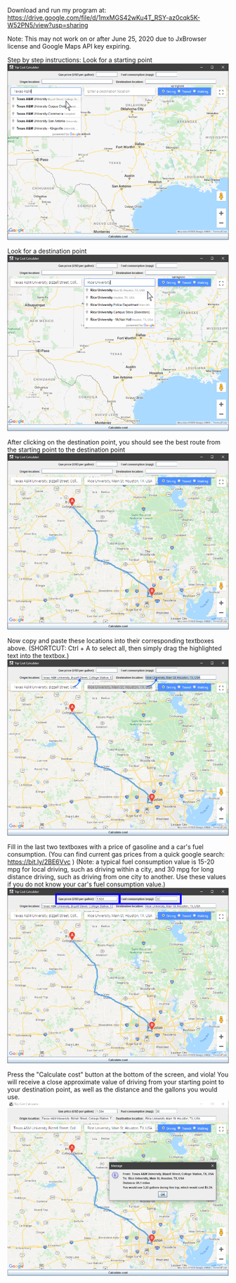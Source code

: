 Download and run my program at:
https://drive.google.com/file/d/1mxMGS42wKu4T_RSY-az0cqk5K-W52PN5/view?usp=sharing

Note: This may not work on or after June 25, 2020 due to JxBrowser license and Google Maps API key expiring.


Step by step instructions:
Look for a starting point
![one](https://github.com/21david/Trip-Cost-Calculator/blob/master/images/Step%201.png)

Look for a destination point
![two](https://github.com/21david/Trip-Cost-Calculator/blob/master/images/Step%202.png)

After clicking on the destination point, you should see the best route from the starting point to the destination point
![three](https://github.com/21david/Trip-Cost-Calculator/blob/master/images/Step%203.png)

Now copy and paste these locations into their corresponding textboxes above.
(SHORTCUT: Ctrl + A to select all, then simply drag the highlighted text into the textbox.)
![four](https://github.com/21david/Trip-Cost-Calculator/blob/master/images/Step%204.png)

Fill in the last two textboxes with a price of gasoline and a car's fuel consumption.
(You can find current gas prices from a quick google search: https://bit.ly/2BE6Vvc )
(Note: a typical fuel consumption value is 15-20 mpg for local driving, such as driving within a city, and 30 mpg for long distance driving, such as driving from one city to another. Use these values if you do not know your car's fuel consumption value.)
![five](https://github.com/21david/Trip-Cost-Calculator/blob/master/images/Step%205.png)

Press the "Calculate cost" button at the bottom of the screen, and viola! You will receive a close approximate value of driving from your starting point to your destination point, as well as the distance and the gallons you would use.
![six](https://github.com/21david/Trip-Cost-Calculator/blob/master/images/Step%206.png)
